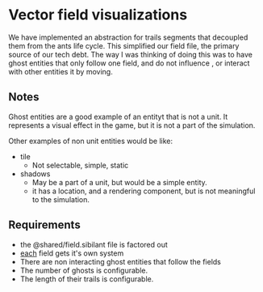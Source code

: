 # Vector field visualizations

We have implemented an abstraction for trails segments that decoupled them
from the ants life cycle. This simplified our field file,
the primary source of our tech debt.
The way I was thinking of doing this was to have ghost entities that only
follow one field, and do not influence , or interact with other entities it by moving.

## Notes

Ghost entities are a good example of an entityt that is not a unit.
It represents a visual effect in the game, but it is not a part of the simulation.

Other examples of non unit entities would be like:
- tile
  - Not selectable, simple, static
- shadows
  - May be a part of a unit, but would be a simple entity.
  - it has a location, and a rendering component,
    but is not meaningful to the simulation.

## Requirements

- the @shared/field.sibilant file is factored out
- [each](../../docs/Pools/Dynamic/each.md) field gets it's own system
- There are non interacting ghost entities that follow the fields
- The number of ghosts is configurable.
- The length of their trails is configurable.